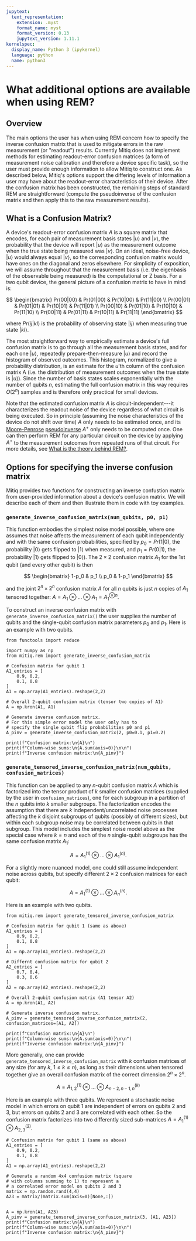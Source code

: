 ```yaml
---
jupytext:
  text_representation:
    extension: .myst
    format_name: myst
    format_version: 0.13
    jupytext_version: 1.11.1
kernelspec:
  display_name: Python 3 (ipykernel)
  language: python
  name: python3
---
```


# What additional options are available when using REM?

## Overview
The main options the user has when using REM concern how to specify the inverse
confusion matrix that is used to mitigate errors in the raw measurement (or "readout") results. Currently Mitiq does not implement methods for estimating readout-error confusion matrices (a form of measurement noise calibration and therefore a device specific task), so the user must provide enough information to allow Mitiq to construct one. As described below, Mitiq's options support the differing levels of information a user may have about the readout-error characteristics of their device. After the confusion matrix has been constructed, the remaining steps of standard REM are straightforward (compute the pseudoinverse of the confusion matrix and then apply this to the raw measurement results). 



## What is a Confusion Matrix?

A device's readout-error confusion matrix $A$ is a square matrix that encodes, for each pair of measurement basis states $|u\rangle$ and $|v\rangle$, the probability that the device will report $|u\rangle$ as the measurement outcome when the true state being measured was $|v\rangle$. On an ideal, noise-free device, $|u\rangle$ would always equal $|v\rangle$, so the corresponding confusion matrix would have ones on the diagonal and zeros elsewhere. For simplicity of exposition, we will assume throughout that the measurement basis (i.e. the eigenbasis of the observable being measured) is the computational or Z basis. For a two qubit device, the general picture of a confusion matrix to have in mind is:

$$
\begin{bmatrix}
Pr(00|00) & Pr(01|00) & Pr(10|00) & Pr(11|00) \\
Pr(00|01) & Pr(01|01) & Pr(10|01) & Pr(11|01) \\
Pr(00|10) & Pr(01|10) & Pr(10|10) & Pr(11|10) \\
Pr(00|11) & Pr(01|11) & Pr(10|11) & Pr(11|11)
\end{bmatrix}
$$


where $Pr(ij|kl)$ is the probability of observing state $|ij\rangle$ when measuring true state $|kl\rangle$. 

The most straightforward way to empirically estimate a device's full confusion matrix is to go through all the measurement basis states, and for each one $|u\rangle$, repeatedly prepare-then-measure $|u\rangle$ and record the histogram of observed outcomes. This histogram, normalized to give a probability distribution, is an estimate for the $u$'th column of the confusion matrix A (i.e. the distribution of measurement outcomes when the true state is $|u\rangle$). Since the number of basis states scales exponentially with the number of qubits $n$, estimating the full confusion matrix in this way requires $O(2^n)$ samples and is therefore only practical for small devices. 

Note that the estimated confusion matrix $A$ is circuit-independent---it characterizes the readout noise of the device regardless of what circuit is being executed. So in principle (assuming the noise characteristics of the device do not shift over time) $A$ only needs to be estimated once, and its [Moore-Penrose](https://en.wikipedia.org/wiki/Moore%E2%80%93Penrose_inverse) [pseudoinverse](https://numpy.org/doc/stable/reference/generated/numpy.linalg.pinv.html) $A^{+}$ only needs to be computed once. One can then perform REM for any particular circuit on the device by applying $A^{+}$ to the measurement outcomes from repeated runs of that circuit. For more details, see [What is the theory behind REM?](rem-5-theory.md).


## Options for specifying the inverse confusion matrix  

Mitiq provides two functions for constructing an inverse confustion matrix from user-provided information about a device's confusion matrix. We will describe each of them and then illustrate them in code with toy examples.

### `generate_inverse_confusion_matrix(num_qubits, p0, p1)`
This function embodies the simplest noise model possible, where one assumes that noise affects the measurement of each qubit independently and with the same confusion probabilities, specified by $p_0 = Pr(1|0)$, the probability $|0\rangle$ gets flipped to $|1\rangle$ when measured, and $p_1 = Pr(0|1)$, the probability $|1\rangle$ gets flipped to $|0\rangle$). The $2 \times 2$ confusion matrix $A_1$ for the $1$st qubit (and every other qubit) is then 

$$
\begin{bmatrix}
1-p_0 & p_1 \\
p_0 & 1-p_1
\end{bmatrix}
$$

and the joint $2^n \times 2^n$ confusion matrix $A$ for all $n$ qubits is just $n$ copies of $A_1$ tensored together: $A = A_1 \otimes  \dots \otimes A_1 = A_1^{\otimes n}$. 


To construct an inverse confusion matrix with `generate_inverse_confusion_matrix()` the user supplies the number of qubits and the single-qubit confusion matrix parameters $p_0$ and $p_1$. Here is an example with two qubits.

```{code-cell} ipython3
from functools import reduce

import numpy as np
from mitiq.rem import generate_inverse_confusion_matrix

# Confusion matrix for qubit 1
A1_entries = [
    0.9, 0.2,
    0.1, 0.8
]
A1 = np.array(A1_entries).reshape(2,2)

# Overall 2-qubit confusion matrix (tensor two copies of A1)
A = np.kron(A1, A1)

# Generate inverse confusion matrix.
# For this simple error model the user only has to
# specify the single qubit flip probabilities p0 and p1 
A_pinv = generate_inverse_confusion_matrix(2, p0=0.1, p1=0.2)

print(f"Confusion matrix:\n{A}\n")
print(f"Column-wise sums:\n{A.sum(axis=0)}\n\n")
print(f"Inverse confusion matrix:\n{A_pinv}")
```

### `generate_tensored_inverse_confusion_matrix(num_qubits, confusion_matrices)`
This function can be applied to any $n$-qubit confusion matrix $A$ which is factorized into the tensor product of $k$ smaller confusion matrices (supplied by the user in `confusion_matrices`), one for each subgroup in a partition of the $n$ qubits into $k$ smaller subgroups. The factorization encodes the assumption that there are $k$ independent/uncorrelated noise processes affecting the $k$ disjoint subgroups of qubits (possibly of different sizes), but within each subgroup noise may be correlated between qubits in that subgroup. This model includes the simplest noise model above as the special case where $k=n$ and each of the $n$ single-qubit subgroups has the same confusion matrix $A_1$:

$$
A = A^{(1)}_1 \otimes \dots \otimes A^{(n)}_1.
$$

For a slightly more nuanced model, one could still assume independent noise across qubits, but specify different $2 \times 2$ confusion matrices for each qubit:

$$
A = A^{(1)}_1 \otimes \dots \otimes A^{(n)}_n.  
$$

Here is an example with two qubits.

```{code-cell} ipython3
from mitiq.rem import generate_tensored_inverse_confusion_matrix

# Confusion matrix for qubit 1 (same as above)
A1_entries = [
    0.9, 0.2,
    0.1, 0.8
]
A1 = np.array(A1_entries).reshape(2,2)

# Differnt confusion matrix for qubit 2
A2_entries = [
    0.7, 0.4,
    0.3, 0.6
]
A2 = np.array(A2_entries).reshape(2,2)

# Overall 2-qubit confusion matrix (A1 tensor A2)
A = np.kron(A1, A2) 

# Generate inverse confusion matrix.
A_pinv = generate_tensored_inverse_confusion_matrix(2, confusion_matrices=[A1, A2]) 

print(f"Confusion matrix:\n{A}\n")
print(f"Column-wise sums:\n{A.sum(axis=0)}\n\n")
print(f"Inverse confusion matrix:\n{A_pinv}")
```


More generally, one can provide `generate_tensored_inverse_confusion_matrix` with $k$ confusion matrices of any size (for any $k$, $1\leq k \leq n$),
as long as their dimensions when tensored together give an overall confusion matrix of the correct dimension $2^{n} \times 2^{n}$.

$$
A = A^{(1)}_{1,2} \otimes \dots \otimes A^{(k)}_{n-2, n-1, n} 
$$

Here is an example with three qubits. We represent a stochastic noise model in which errors on
qubit 1 are independent of errors on qubits 2 and 3, but errors on qubits 2 and 3 are correlated with
each other. So the confusion matrix factorizes into two differently sized sub-matrices $A = A^{(1)}_1 \otimes A^{(2)}_{2,3}$.

```{code-cell} ipython3
# Confusion matrix for qubit 1 (same as above)
A1_entries = [
    0.9, 0.2,
    0.1, 0.8
]
A1 = np.array(A1_entries).reshape(2,2)

# Generate a random 4x4 confusion matrix (square
# with columns summing to 1) to represent a
# a correlated error model on qubits 2 and 3
matrix = np.random.rand(4,4)
A23 = matrix/(matrix.sum(axis=0)[None,:])


A = np.kron(A1, A23)
A_pinv = generate_tensored_inverse_confusion_matrix(3, [A1, A23])
print(f"Confusion matrix:\n{A}\n")
print(f"Column-wise sums:\n{A.sum(axis=0)}\n\n")
print(f"Inverse confusion matrix:\n{A_pinv}")
```

